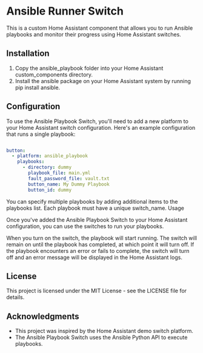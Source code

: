 # Ansible Runner Switch

This is a custom Home Assistant component that allows you to run Ansible playbooks and monitor their progress using Home Assistant switches.

## Installation

1. Copy the ansible_playbook folder into your Home Assistant custom_components directory.
2. Install the ansible package on your Home Assistant system by running pip install ansible.

## Configuration

To use the Ansible Playbook Switch, you'll need to add a new platform to your Home Assistant switch configuration. Here's an example configuration that runs a single playbook:

```yaml

button:
  - platform: ansible_playbook
    playbooks:
      - directory: dummy
        playbook_file: main.yml
        fault_password_file: vault.txt
        button_name: My Dummy Playbook
        button_id: dummy

```

You can specify multiple playbooks by adding additional items to the playbooks list. Each playbook must have a unique switch_name.
Usage

Once you've added the Ansible Playbook Switch to your Home Assistant configuration, you can use the switches to run your playbooks.

When you turn on the switch, the playbook will start running. The switch will remain on until the playbook has completed, at which point it will turn off. If the playbook encounters an error or fails to complete, the switch will turn off and an error message will be displayed in the Home Assistant logs.

## License

This project is licensed under the MIT License - see the LICENSE file for details.

## Acknowledgments

* This project was inspired by the Home Assistant demo switch platform.
* The Ansible Playbook Switch uses the Ansible Python API to execute playbooks.
